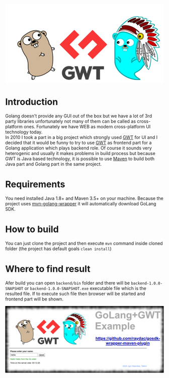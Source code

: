![golang-gwt](https://raw.githubusercontent.com/raydac/go-gwt-example/master/frontend/src/main/webapp/images/logo.png)

# Introduction

Golang doesn't provide any GUI out of the box but we have a lot of 3rd party libraries unfortunately not many of them can be called as cross-platform ones. Fortunately we have WEB as modern cross-platform UI technology today.   
In 2010 I took a part in a big project which strongly used [GWT](http://www.gwtproject.org/) for UI and I decided that it would be funny to try to use [GWT](http://www.gwtproject.org/) as frontend part for a Golang application which plays backend role.
Of course it sounds very heterogenic and usually it makes problems in build process but because GWT is Java based technology, it is possible to use [Maven](https://maven.apache.org/) to build both Java part and Golang part in the same project.

# Requirements

You need installed Java 1.8+ and Maven 3.5+ on your machine. Because the project uses [mvn-golang-wrapper](https://github.com/raydac/mvn-golang) it will automatically download GoLang SDK.

# How to build
You can just clone the project and then execute `mvn` command inside cloned folder (the project has default goals `clean install`)

# Where to find result
Afer build you can open `backend/bin` folder and there will be `backend-1.0.0-SNAPSHOT` or `backend-1.0.0-SNAPSHOT.exe` executable file which is the resulted file. If to execute such file then browser will be started and frontend part will be shown.  

![screenshot](https://raw.githubusercontent.com/raydac/go-gwt-example/master/screenshot.png)